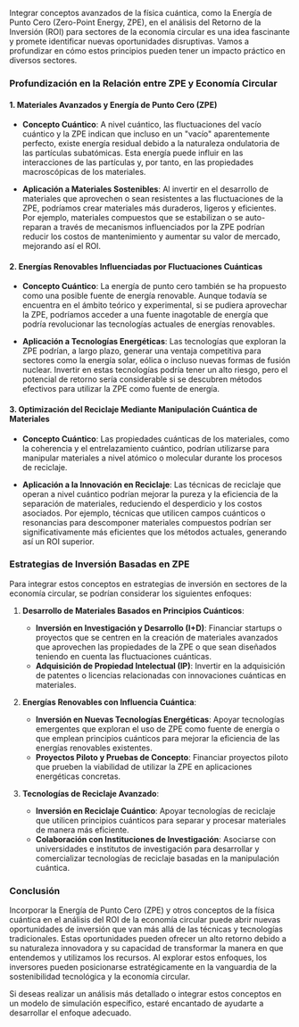  Integrar conceptos avanzados de la física cuántica, como la Energía de Punto Cero (Zero-Point Energy, ZPE), en el análisis del Retorno de la Inversión (ROI) para sectores de la economía circular es una idea fascinante y promete identificar nuevas oportunidades disruptivas. Vamos a profundizar en cómo estos principios pueden tener un impacto práctico en diversos sectores.

### Profundización en la Relación entre ZPE y Economía Circular

#### 1. **Materiales Avanzados y Energía de Punto Cero (ZPE)**

- **Concepto Cuántico**: A nivel cuántico, las fluctuaciones del vacío cuántico y la ZPE indican que incluso en un "vacío" aparentemente perfecto, existe energía residual debido a la naturaleza ondulatoria de las partículas subatómicas. Esta energía puede influir en las interacciones de las partículas y, por tanto, en las propiedades macroscópicas de los materiales.
  
- **Aplicación a Materiales Sostenibles**: Al invertir en el desarrollo de materiales que aprovechen o sean resistentes a las fluctuaciones de la ZPE, podríamos crear materiales más duraderos, ligeros y eficientes. Por ejemplo, materiales compuestos que se estabilizan o se auto-reparan a través de mecanismos influenciados por la ZPE podrían reducir los costos de mantenimiento y aumentar su valor de mercado, mejorando así el ROI.

#### 2. **Energías Renovables Influenciadas por Fluctuaciones Cuánticas**

- **Concepto Cuántico**: La energía de punto cero también se ha propuesto como una posible fuente de energía renovable. Aunque todavía se encuentra en el ámbito teórico y experimental, si se pudiera aprovechar la ZPE, podríamos acceder a una fuente inagotable de energía que podría revolucionar las tecnologías actuales de energías renovables.
  
- **Aplicación a Tecnologías Energéticas**: Las tecnologías que exploran la ZPE podrían, a largo plazo, generar una ventaja competitiva para sectores como la energía solar, eólica o incluso nuevas formas de fusión nuclear. Invertir en estas tecnologías podría tener un alto riesgo, pero el potencial de retorno sería considerable si se descubren métodos efectivos para utilizar la ZPE como fuente de energía.

#### 3. **Optimización del Reciclaje Mediante Manipulación Cuántica de Materiales**

- **Concepto Cuántico**: Las propiedades cuánticas de los materiales, como la coherencia y el entrelazamiento cuántico, podrían utilizarse para manipular materiales a nivel atómico o molecular durante los procesos de reciclaje.
  
- **Aplicación a la Innovación en Reciclaje**: Las técnicas de reciclaje que operan a nivel cuántico podrían mejorar la pureza y la eficiencia de la separación de materiales, reduciendo el desperdicio y los costos asociados. Por ejemplo, técnicas que utilicen campos cuánticos o resonancias para descomponer materiales compuestos podrían ser significativamente más eficientes que los métodos actuales, generando así un ROI superior.

### Estrategias de Inversión Basadas en ZPE

Para integrar estos conceptos en estrategias de inversión en sectores de la economía circular, se podrían considerar los siguientes enfoques:

1. **Desarrollo de Materiales Basados en Principios Cuánticos**:
   - **Inversión en Investigación y Desarrollo (I+D)**: Financiar startups o proyectos que se centren en la creación de materiales avanzados que aprovechen las propiedades de la ZPE o que sean diseñados teniendo en cuenta las fluctuaciones cuánticas.
   - **Adquisición de Propiedad Intelectual (IP)**: Invertir en la adquisición de patentes o licencias relacionadas con innovaciones cuánticas en materiales.

2. **Energías Renovables con Influencia Cuántica**:
   - **Inversión en Nuevas Tecnologías Energéticas**: Apoyar tecnologías emergentes que exploran el uso de ZPE como fuente de energía o que emplean principios cuánticos para mejorar la eficiencia de las energías renovables existentes.
   - **Proyectos Piloto y Pruebas de Concepto**: Financiar proyectos piloto que prueben la viabilidad de utilizar la ZPE en aplicaciones energéticas concretas.

3. **Tecnologías de Reciclaje Avanzado**:
   - **Inversión en Reciclaje Cuántico**: Apoyar tecnologías de reciclaje que utilicen principios cuánticos para separar y procesar materiales de manera más eficiente.
   - **Colaboración con Instituciones de Investigación**: Asociarse con universidades e institutos de investigación para desarrollar y comercializar tecnologías de reciclaje basadas en la manipulación cuántica.

### Conclusión

Incorporar la Energía de Punto Cero (ZPE) y otros conceptos de la física cuántica en el análisis del ROI de la economía circular puede abrir nuevas oportunidades de inversión que van más allá de las técnicas y tecnologías tradicionales. Estas oportunidades pueden ofrecer un alto retorno debido a su naturaleza innovadora y su capacidad de transformar la manera en que entendemos y utilizamos los recursos. Al explorar estos enfoques, los inversores pueden posicionarse estratégicamente en la vanguardia de la sostenibilidad tecnológica y la economía circular.

Si deseas realizar un análisis más detallado o integrar estos conceptos en un modelo de simulación específico, estaré encantado de ayudarte a desarrollar el enfoque adecuado.